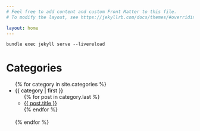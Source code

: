```yaml
---
# Feel free to add content and custom Front Matter to this file.
# To modify the layout, see https://jekyllrb.com/docs/themes/#overriding-theme-defaults

layout: home
---
```


```
bundle exec jekyll serve --livereload
```

# Categories

<!-- <ul>
{% for category in site.categories %}
<details>
  <summary><a name="{{ category | first }}" style="color: #000000; text-decoration: none;">{{ category | first }}</a></summary>
    <ul>
    {% for post in category.last %}
      <li><a href="{{ post.url }}">{{ post.title }}</a></li>
    {% endfor %}
    </ul>
</details>
{% endfor %}
</ul> -->


<ul>
{% for category in site.categories %}
  <li><a name="{{ category | first }}" style="color: #000000; text-decoration: none;">{{ category | first }}</a>
    <ul>
    {% for post in category.last %}
      <li><a href="{{ post.url }}">{{ post.title }}</a></li>
    {% endfor %}
    </ul>
    <br/>
  </li>
{% endfor %}
</ul>


